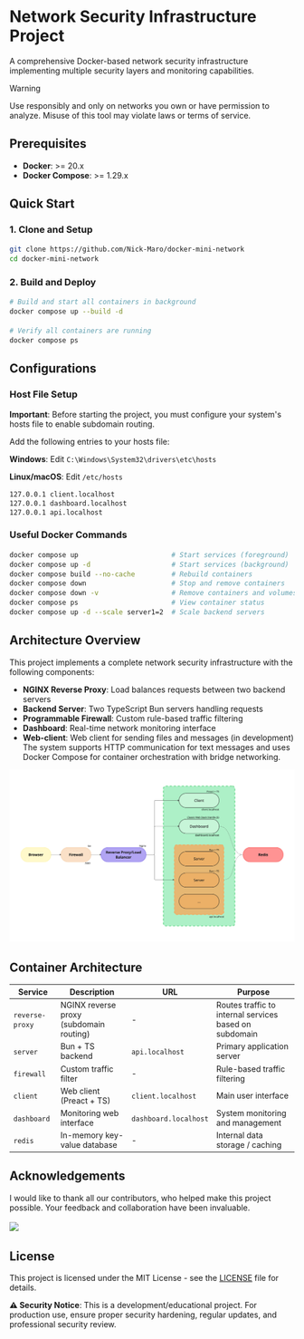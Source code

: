 # Network Security Infrastructure Project
A comprehensive Docker-based network security infrastructure implementing multiple security layers and monitoring capabilities.

> [!WARNING]  
> Use responsibly and only on networks you own or have permission to analyze. Misuse of this tool may violate laws or terms of service.


## Prerequisites
- **Docker**: >= 20.x
- **Docker Compose**: >= 1.29.x


## Quick Start
### 1. Clone and Setup
```bash
git clone https://github.com/Nick-Maro/docker-mini-network
cd docker-mini-network
```

### 2. Build and Deploy
```bash
# Build and start all containers in background
docker compose up --build -d

# Verify all containers are running
docker compose ps
```


## Configurations
### Host File Setup
**Important**: Before starting the project, you must configure your system's hosts file to enable subdomain routing.

Add the following entries to your hosts file:

**Windows**: Edit `C:\Windows\System32\drivers\etc\hosts`

**Linux/macOS**: Edit `/etc/hosts`

```plaintext
127.0.0.1 client.localhost
127.0.0.1 dashboard.localhost
127.0.0.1 api.localhost
```

### Useful Docker Commands
```bash
docker compose up                       # Start services (foreground)
docker compose up -d                    # Start services (background)
docker compose build --no-cache         # Rebuild containers
docker compose down                     # Stop and remove containers
docker compose down -v                  # Remove containers and volumes
docker compose ps                       # View container status
docker compose up -d --scale server1=2  # Scale backend servers
```

## Architecture Overview
This project implements a complete network security infrastructure with the following components:
- **NGINX Reverse Proxy**: Load balances requests between two backend servers
- **Backend Server**: Two TypeScript Bun servers handling requests
- **Programmable Firewall**: Custom rule-based traffic filtering
- **Dashboard**: Real-time network monitoring interface
- **Web-client**: Web client for sending files and messages (in development)
The system supports HTTP communication for text messages and uses Docker Compose for container orchestration with bridge networking.

![Network Graph](graph.jpg)

## Container Architecture
| Service         | Description                             | URL                   | Purpose                                                |
| --------------- | --------------------------------------- | --------------------- | ------------------------------------------------------ |
| `reverse-proxy` | NGINX reverse proxy (subdomain routing) | -                     | Routes traffic to internal services based on subdomain |
| `server`        | Bun + TS backend                        | `api.localhost`       | Primary application server                             |
| `firewall`      | Custom traffic filter                   | -                     | Rule-based traffic filtering                           |
| `client`        | Web client (Preact + TS)                | `client.localhost`    | Main user interface                                    |
| `dashboard`     | Monitoring web interface                | `dashboard.localhost` | System monitoring and management                       |
| `redis`         | In-memory key-value database            | -                     | Internal data storage / caching                        |

## Acknowledgements

I would like to thank all our contributors, who helped make this project possible. Your feedback and collaboration have been invaluable.
<br>
<br>
<a href="https://github.com/Nick-Maro/DockerChat/graphs/contributors">
  <img src="https://contrib.rocks/image?repo=Nick-Maro/DockerChat" />
</a>



## License
This project is licensed under the MIT License - see the [LICENSE](LICENSE) file for details.

**⚠️ Security Notice**: This is a development/educational project. For production use, ensure proper security hardening, regular updates, and professional security review.
